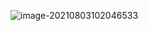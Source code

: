 ![image-20210803102046533](C:\Users\4545a\AppData\Roaming\Typora\typora-user-images\image-20210803102046533.png)


